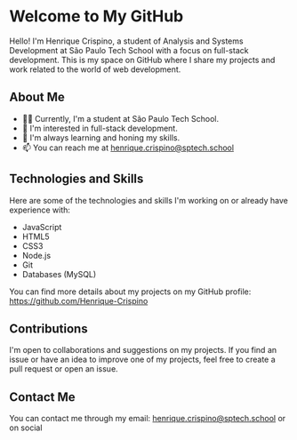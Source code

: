 # Welcome to My GitHub

Hello! I'm Henrique Crispino, a student of Analysis and Systems Development at São Paulo Tech School with a focus on full-stack development. This is my space on GitHub where I share my projects and work related to the world of web development.

## About Me

- 👨‍🎓 Currently, I'm a student at São Paulo Tech School.
- 💼 I'm interested in full-stack development.
- 🌱 I'm always learning and honing my skills.
- 📫 You can reach me at henrique.crispino@sptech.school

## Technologies and Skills

Here are some of the technologies and skills I'm working on or already have experience with:

- JavaScript
- HTML5
- CSS3
- Node.js
- Git
- Databases (MySQL)

You can find more details about my projects on my GitHub profile: https://github.com/Henrique-Crispino

## Contributions

I'm open to collaborations and suggestions on my projects. If you find an issue or have an idea to improve one of my projects, feel free to create a pull request or open an issue.

## Contact Me

You can contact me through my email: henrique.crispino@sptech.school or on social
